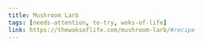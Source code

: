 ```yaml
---
title: Mushroom Larb
tags: [needs-attention, to-try, woks-of-life]
link: https://thewoksoflife.com/mushroom-larb/#recipe
---
```


